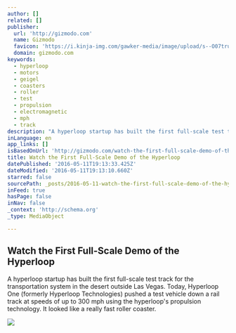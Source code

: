 ```yaml
---
author: []
related: []
publisher:
  url: 'http://gizmodo.com'
  name: Gizmodo
  favicon: 'https://i.kinja-img.com/gawker-media/image/upload/s--O07tru6M--/c_fill,fl_progressive,g_center,h_80,q_80,w_80/fdj3buryz5nuzyf2k620.png'
  domain: gizmodo.com
keywords:
  - hyperloop
  - motors
  - geigel
  - coasters
  - roller
  - test
  - propulsion
  - electromagnetic
  - mph
  - track
description: "A hyperloop startup has built the first full-scale test track for the transportation system in the desert outside Las Vegas. Today, Hyperloop One (formerly Hyperloop Technologies) pushed a test vehicle down a rail track at speeds of up to 300 mph using the hyperloop's propulsion technology. It looked like a really fast roller coaster."
inLanguage: en
app_links: []
isBasedOnUrl: 'http://gizmodo.com/watch-the-first-full-scale-demo-of-the-hyperloop-1776048315'
title: Watch the First Full-Scale Demo of the Hyperloop
datePublished: '2016-05-11T19:13:33.425Z'
dateModified: '2016-05-11T19:13:10.660Z'
starred: false
sourcePath: _posts/2016-05-11-watch-the-first-full-scale-demo-of-the-hyperloop.md
inFeed: true
hasPage: false
inNav: false
_context: 'http://schema.org'
_type: MediaObject

---
```

<article style=""><h1>Watch the First Full-Scale Demo of the Hyperloop</h1><p>A hyperloop startup has built the first full-scale test track for the transportation system in the desert outside Las Vegas. Today, Hyperloop One (formerly Hyperloop Technologies) pushed a test vehicle down a rail track at speeds of up to 300 mph using the hyperloop's propulsion technology. It looked like a really fast roller coaster.</p><img src="http://i.kinja-img.com/gawker-media/image/upload/s--Ntx89Z-l--/c_scale,fl_progressive,q_80,w_800/wvtjjvbvaq6brce1hwbg.png" /></article>